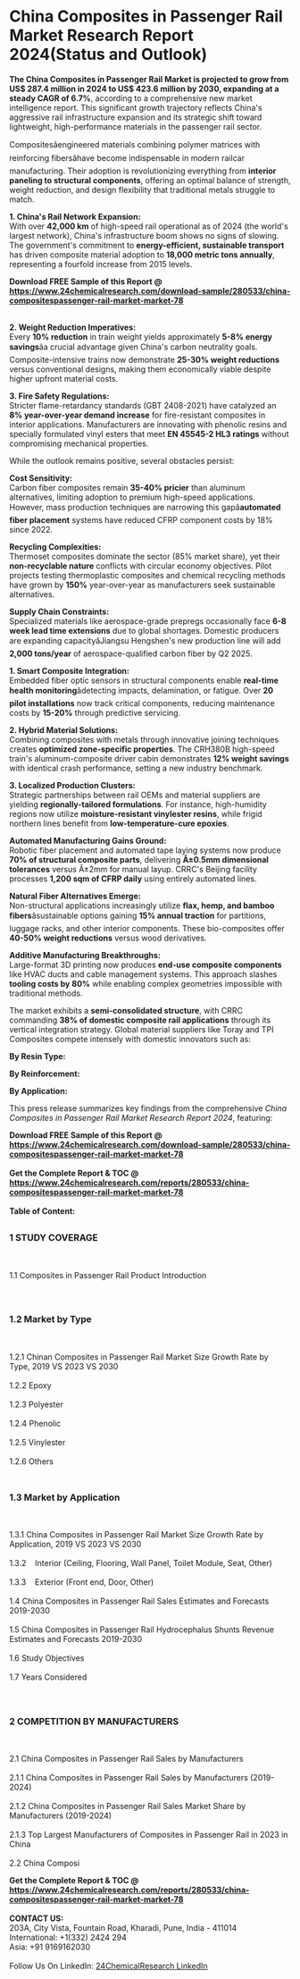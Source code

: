 <h1>China Composites in Passenger Rail Market Research Report 2024(Status and Outlook)</h1><p><strong>The China Composites in Passenger Rail Market is projected to grow from US$ 287.4 million in 2024 to US$ 423.6 million by 2030, expanding at a steady CAGR of 6.7%</strong>, according to a comprehensive new market intelligence report. This significant growth trajectory reflects China's aggressive rail infrastructure expansion and its strategic shift toward lightweight, high-performance materials in the passenger rail sector.</p><p>Compositesâengineered materials combining polymer matrices with reinforcing fibersâhave become indispensable in modern railcar manufacturing. Their adoption is revolutionizing everything from <strong>interior paneling to structural components</strong>, offering an optimal balance of strength, weight reduction, and design flexibility that traditional metals struggle to match.</p><p><strong>1. China's Rail Network Expansion:</strong><br>
With over <strong>42,000 km</strong> of high-speed rail operational as of 2024 (the world's largest network), China's infrastructure boom shows no signs of slowing. The government's commitment to <strong>energy-efficient, sustainable transport</strong> has driven composite material adoption to <strong>18,000 metric tons annually</strong>, representing a fourfold increase from 2015 levels.</p><div><b>Download FREE Sample of this Report @ 
            <a href="https://www.24chemicalresearch.com/download-sample/280533/china-compositespassenger-rail-market-market-78">
            https://www.24chemicalresearch.com/download-sample/280533/china-compositespassenger-rail-market-market-78</a></b></div><br><p><strong>2. Weight Reduction Imperatives:</strong><br>
Every <strong>10% reduction</strong> in train weight yields approximately <strong>5-8% energy savings</strong>âa crucial advantage given China's carbon neutrality goals. Composite-intensive trains now demonstrate <strong>25-30% weight reductions</strong> versus conventional designs, making them economically viable despite higher upfront material costs.</p><p><strong>3. Fire Safety Regulations:</strong><br>
Stricter flame-retardancy standards (GBT 2408-2021) have catalyzed an <strong>8% year-over-year demand increase</strong> for fire-resistant composites in interior applications. Manufacturers are innovating with phenolic resins and specially formulated vinyl esters that meet <strong>EN 45545-2 HL3 ratings</strong> without compromising mechanical properties.</p><p>While the outlook remains positive, several obstacles persist:</p><p><strong>Cost Sensitivity:</strong><br>
Carbon fiber composites remain <strong>35-40% pricier</strong> than aluminum alternatives, limiting adoption to premium high-speed applications. However, mass production techniques are narrowing this gapâ<strong>automated fiber placement</strong> systems have reduced CFRP component costs by 18% since 2022.</p><p><strong>Recycling Complexities:</strong><br>
Thermoset composites dominate the sector (85% market share), yet their <strong>non-recyclable nature</strong> conflicts with circular economy objectives. Pilot projects testing thermoplastic composites and chemical recycling methods have grown by <strong>150%</strong> year-over-year as manufacturers seek sustainable alternatives.</p><p><strong>Supply Chain Constraints:</strong><br>
Specialized materials like aerospace-grade prepregs occasionally face <strong>6-8 week lead time extensions</strong> due to global shortages. Domestic producers are expanding capacityâJiangsu Hengshen's new production line will add <strong>2,000 tons/year</strong> of aerospace-qualified carbon fiber by Q2 2025.</p><p><strong>1. Smart Composite Integration:</strong><br>
Embedded fiber optic sensors in structural components enable <strong>real-time health monitoring</strong>âdetecting impacts, delamination, or fatigue. Over <strong>20 pilot installations</strong> now track critical components, reducing maintenance costs by <strong>15-20%</strong> through predictive servicing.</p><p><strong>2. Hybrid Material Solutions:</strong><br>
Combining composites with metals through innovative joining techniques creates <strong>optimized zone-specific properties</strong>. The CRH380B high-speed train's aluminum-composite driver cabin demonstrates <strong>12% weight savings</strong> with identical crash performance, setting a new industry benchmark.</p><p><strong>3. Localized Production Clusters:</strong><br>
Strategic partnerships between rail OEMs and material suppliers are yielding <strong>regionally-tailored formulations</strong>. For instance, high-humidity regions now utilize <strong>moisture-resistant vinylester resins</strong>, while frigid northern lines benefit from <strong>low-temperature-cure epoxies</strong>.</p><p><strong>Automated Manufacturing Gains Ground:</strong><br>
Robotic fiber placement and automated tape laying systems now produce <strong>70% of structural composite parts</strong>, delivering <strong>Â±0.5mm dimensional tolerances</strong> versus Â±2mm for manual layup. CRRC's Beijing facility processes <strong>1,200 sqm of CFRP daily</strong> using entirely automated lines.</p><p><strong>Natural Fiber Alternatives Emerge:</strong><br>
Non-structural applications increasingly utilize <strong>flax, hemp, and bamboo fibers</strong>âsustainable options gaining <strong>15% annual traction</strong> for partitions, luggage racks, and other interior components. These bio-composites offer <strong>40-50% weight reductions</strong> versus wood derivatives.</p><p><strong>Additive Manufacturing Breakthroughs:</strong><br>
Large-format 3D printing now produces <strong>end-use composite components</strong> like HVAC ducts and cable management systems. This approach slashes <strong>tooling costs by 80%</strong> while enabling complex geometries impossible with traditional methods.</p><p>The market exhibits a <strong>semi-consolidated structure</strong>, with CRRC commanding <strong>38% of domestic composite rail applications</strong> through its vertical integration strategy. Global material suppliers like Toray and TPI Composites compete intensely with domestic innovators such as:</p><p><strong>By Resin Type:</strong></p><p><strong>By Reinforcement:</strong></p><p><strong>By Application:</strong></p><p>This press release summarizes key findings from the comprehensive <em>China Composites in Passenger Rail Market Research Report 2024</em>, featuring:</p><div><b>Download FREE Sample of this Report @ 
            <a href="https://www.24chemicalresearch.com/download-sample/280533/china-compositespassenger-rail-market-market-78">
            https://www.24chemicalresearch.com/download-sample/280533/china-compositespassenger-rail-market-market-78</a></b></div><br><div><b>Get the Complete Report & TOC @ 
            <a href="https://www.24chemicalresearch.com/reports/280533/china-compositespassenger-rail-market-market-78">
            https://www.24chemicalresearch.com/reports/280533/china-compositespassenger-rail-market-market-78</a></b></div><br>
            <b>Table of Content:</b><p><h2><span style="font-size:16px"><strong>1 STUDY COVERAGE</strong></span></h2><br />
<p>1.1 Composites in Passenger Rail Product Introduction</p><br />
<h2><span style="font-size:16px"><strong>1.2 Market by Type</strong></span></h2><br />
<p>1.2.1 Chinan Composites in Passenger Rail Market Size Growth Rate by Type, 2019 VS 2023 VS 2030<br /><br />
1.2.2 Epoxy&nbsp;&nbsp; &nbsp;<br /><br />
1.2.3 Polyester<br /><br />
1.2.4 Phenolic<br /><br />
1.2.5 Vinylester<br /><br />
1.2.6 Others<br /><br />
<h2><span style="font-size:16px"><strong>1.3 Market by Application</strong></span></h2><br />
<p>1.3.1 China Composites in Passenger Rail Market Size Growth Rate by Application, 2019 VS 2023 VS 2030<br /><br />
1.3.2&nbsp;&nbsp; &nbsp;Interior (Ceiling, Flooring, Wall Panel, Toilet Module, Seat, Other)<br /><br />
1.3.3&nbsp;&nbsp; &nbsp;Exterior (Front end, Door, Other)<br /><br />
1.4 China Composites in Passenger Rail Sales Estimates and Forecasts 2019-2030<br /><br />
1.5 China Composites in Passenger Rail Hydrocephalus Shunts Revenue Estimates and Forecasts 2019-2030<br /><br />
1.6 Study Objectives<br /><br />
1.7 Years Considered</p><br />
<h2><span style="font-size:16px"><strong>2 COMPETITION BY MANUFACTURERS</strong></span></h2><br />
<p>2.1 China Composites in Passenger Rail Sales by Manufacturers<br /><br />
2.1.1 China Composites in Passenger Rail Sales by Manufacturers (2019-2024)<br /><br />
2.1.2 China Composites in Passenger Rail Sales Market Share by Manufacturers (2019-2024)<br /><br />
2.1.3 Top Largest Manufacturers of Composites in Passenger Rail in 2023 in China<br /><br />
2.2 China Composi</p><div><b>Get the Complete Report & TOC @ 
            <a href="https://www.24chemicalresearch.com/reports/280533/china-compositespassenger-rail-market-market-78">
            https://www.24chemicalresearch.com/reports/280533/china-compositespassenger-rail-market-market-78</a></b></div><br><b>CONTACT US:</b><br>
            203A, City Vista, Fountain Road, Kharadi, Pune, India - 411014<br>
            International: +1(332) 2424 294<br>
            Asia: +91 9169162030 <br><br>
            Follow Us On LinkedIn: <a href="https://www.linkedin.com/company/24chemicalresearch/">24ChemicalResearch LinkedIn</a>
